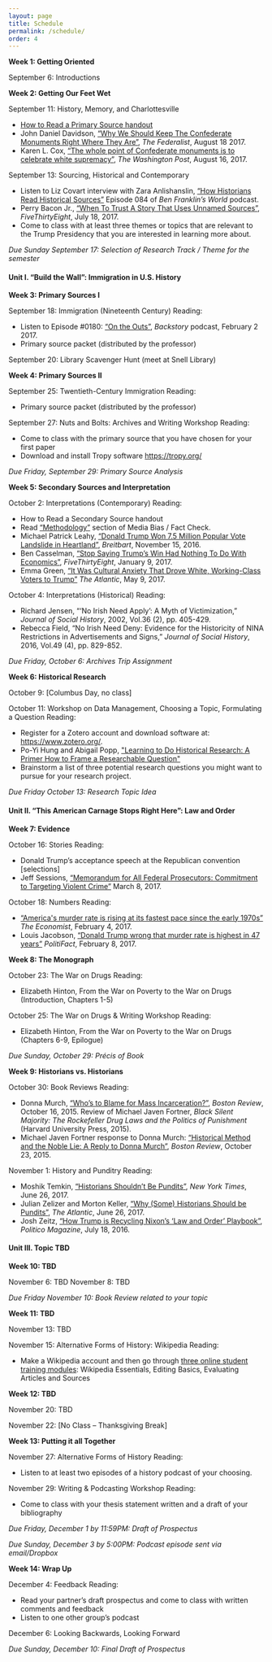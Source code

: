 ```yaml
---
layout: page
title: Schedule
permalink: /schedule/
order: 4
---
```


**Week 1: Getting Oriented**

September 6: Introductions

**Week 2: Getting Our Feet Wet**

September 11: History, Memory, and Charlottesville
-	[How to Read a Primary Source handout]({{site.baseurl}}/downloads/HowToReadPrimarySources.pdf)
-	John Daniel Davidson, [“Why We Should Keep The Confederate Monuments Right Where They Are”](http://thefederalist.com/2017/08/18/in-defense-of-the-monuments/), *The Federalist*, August 18 2017.
-	Karen L. Cox, [“The whole point of Confederate monuments is to celebrate white supremacy”](http://wapo.st/2uOXelp), *The Washington Post*, August 16, 2017.

September 13: Sourcing, Historical and Contemporary 
-	Listen to Liz Covart interview with Zara Anlishanslin, [“How Historians Read Historical Sources”](https://www.benfranklinsworld.com/episode-084-zara-anishanslin-historians-read-historical-sources/) Episode 084 of *Ben Franklin’s World* podcast.
-	Perry Bacon Jr., [“When To Trust A Story That Uses Unnamed Sources”](https://fivethirtyeight.com/features/when-to-trust-a-story-that-uses-unnamed-sources/), *FiveThirtyEight*, July 18, 2017. 
-	Come to class with at least three themes or topics that are relevant to the Trump Presidency that you are interested in learning more about.

*Due Sunday September 17: Selection of Research Track / Theme for the semester*

#### Unit I. “Build the Wall”: Immigration in U.S. History

**Week 3: Primary Sources I**

September 18: Immigration (Nineteenth Century)
Reading: 
-	Listen to Episode #0180: [“On the Outs”](http://backstoryradio.org/shows/on-the-outs/), *Backstory* podcast, February 2 2017.
-	Primary source packet (distributed by the professor)

September 20: Library Scavenger Hunt (meet at Snell Library)

**Week 4: Primary Sources II**

September 25: Twentieth-Century Immigration
Reading:
-	Primary source packet (distributed by the professor)

September 27: Nuts and Bolts: Archives and Writing Workshop
Reading:
-	Come to class with the primary source that you have chosen for your first paper
-	Download and install Tropy software <https://tropy.org/>

*Due Friday, September 29: Primary Source Analysis*

**Week 5: Secondary Sources and Interpretation**

October 2: Interpretations (Contemporary)
Reading:
-	How to Read a Secondary Source handout
-	Read [“Methodology”](https://mediabiasfactcheck.com/methodology/) section of Media Bias / Fact Check.
-	Michael Patrick Leahy, [“Donald Trump Won 7.5 Million Popular Vote Landslide in Heartland”](http://www.breitbart.com/big-government/2016/11/15/donald-trump-won-7-5-million-popular-vote-landslide-mainstream-america/), *Breitbart*, November 15, 2016.
-	Ben Casselman, [“Stop Saying Trump’s Win Had Nothing To Do With Economics”](https://fivethirtyeight.com/features/stop-saying-trumps-win-had-nothing-to-do-with-economics/), *FiveThirtyEight*, January 9, 2017.
-	Emma Green, [“It Was Cultural Anxiety That Drove White, Working-Class Voters to Trump”](https://www.theatlantic.com/politics/archive/2017/05/white-working-class-trump-cultural-anxiety/525771/) *The Atlantic*, May 9, 2017.

October 4: Interpretations (Historical)
Reading: 
-	Richard Jensen, “‘No Irish Need Apply’: A Myth of Victimization,” *Journal of Social History*, 2002, Vol.36 (2), pp. 405-429. 
-	Rebecca Field, “No Irish Need Deny: Evidence for the Historicity of NINA Restrictions in Advertisements and Signs,” *Journal of Social History*, 2016, Vol.49 (4), pp. 829-852.

*Due Friday, October 6: Archives Trip Assignment*

**Week 6: Historical Research**

October 9: [Columbus Day, no class]

October 11: Workshop on Data Management, Choosing a Topic, Formulating a Question
Reading: 
-	Register for a Zotero account and download software at: <https://www.zotero.org/>. 
-	Po-Yi Hung and Abigail Popp, ["Learning to Do Historical Research: A Primer How to Frame a Researchable Question"](http://williamcronon.net/researching/questions.htm)
-	Brainstorm a list of three potential research questions you might want to pursue for your research project.

*Due Friday October 13: Research Topic Idea*

#### Unit II. “This American Carnage Stops Right Here”: Law and Order

**Week 7: Evidence**

October 16: Stories
Reading:
-	Donald Trump’s acceptance speech at the Republican convention [selections]
-	Jeff Sessions, [“Memorandum for All Federal Prosecutors: Commitment to Targeting Violent Crime”](https://www.justice.gov/opa/press-release/file/946771/download) March 8, 2017.

October 18: Numbers
Reading: 
-	[“America's murder rate is rising at its fastest pace since the early 1970s”](https://www.economist.com/news/united-states/21716056-analysis-50-cities-economist-americas-murder-rate-rising-its-fastest) *The Economist*, February 4, 2017.
-	Louis Jacobson, [“Donald Trump wrong that murder rate is highest in 47 years”](http://www.politifact.com/truth-o-meter/statements/2017/feb/08/donald-trump/donald-trump-wrong-murder-rate-highest-47-years/) *PolitiFact*, February 8, 2017.

**Week 8: The Monograph**

October 23: The War on Drugs
Reading:
-	Elizabeth Hinton, From the War on Poverty to the War on Drugs (Introduction, Chapters 1-5)

October 25: The War on Drugs & Writing Workshop 
Reading:
-	Elizabeth Hinton, From the War on Poverty to the War on Drugs (Chapters 6-9, Epilogue)

*Due Sunday, October 29: Précis of Book*

**Week 9: Historians vs. Historians**

October 30: Book Reviews
Reading:
-	Donna Murch, [“Who’s to Blame for Mass Incarceration?”](http://bostonreview.net/books-ideas/donna-murch-michael-javen-fortner-black-silent-majority), *Boston Review*, October 16, 2015. Review of Michael Javen Fortner, *Black Silent Majority: The Rockefeller Drug Laws and the Politics of Punishment* (Harvard University Press, 2015). 
-	Michael Javen Fortner response to Donna Murch: [“Historical Method and the Noble Lie: A Reply to Donna Murch”](http://bostonreview.net/books-ideas/response-michael-javen-fortner-donna-murch-black-silent-majority), *Boston Review*, October 23, 2015. 

November 1: History and Punditry
Reading:
-	Moshik Temkin, [“Historians Shouldn’t Be Pundits”](https://www.nytimes.com/2017/06/26/opinion/trump-nixon-history.html), *New York Times*, June 26, 2017.
-	Julian Zelizer and Morton Keller, [“Why (Some) Historians Should be Pundits”](https://www.theatlantic.com/politics/archive/2017/06/what-is-the-role-of-historians-under-the-trump-presidency/531729/), *The Atlantic*, June 26, 2017. 
-	Josh Zeitz, [“How Trump is Recycling Nixon’s ‘Law and Order’ Playbook”](http://www.politico.com/magazine/story/2016/07/donald-trump-law-and-order-richard-nixon-crime-race-214066), *Politico Magazine*, July 18, 2016.

#### Unit III. Topic TBD

**Week 10: TBD**

November 6: TBD
November 8: TBD

*Due Friday November 10: Book Review related to your topic*

**Week 11: TBD**

November 13: TBD

November 15: Alternative Forms of History: Wikipedia
Reading:
- Make a Wikipedia account and then go through [three online student training modules](https://outreachdashboard.wmflabs.org/training/editing-wikipedia): Wikipedia Essentials, Editing Basics, Evaluating Articles and Sources

**Week 12: TBD**

November 20: TBD

November 22: [No Class – Thanksgiving Break]

**Week 13: Putting it all Together**

November 27: Alternative Forms of History
Reading:
-	Listen to at least two episodes of a history podcast of your choosing.

November 29: Writing & Podcasting Workshop
Reading:
-	Come to class with your thesis statement written and a draft of your bibliography

*Due Friday, December 1 by 11:59PM: Draft of Prospectus*

*Due Sunday, December 3 by 5:00PM: Podcast episode sent via email/Dropbox*

**Week 14: Wrap Up**

December 4: Feedback
Reading:
-	Read your partner’s draft prospectus and come to class with written comments and feedback
-	Listen to one other group’s podcast

December 6: Looking Backwards, Looking Forward

*Due Sunday, December 10: Final Draft of Prospectus*
